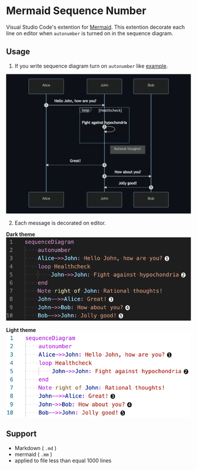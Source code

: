 # Mermaid Sequence Number

Visual Studio Code's extention for [Mermaid](https://github.com/mermaid-js/mermaid).
This extention decorate each line on editor when `autonumber` is turned on in the sequence diagram.

## Usage

1. If you write sequence diagram turn on `autonumber` like [example](https://mermaid-js.github.io/mermaid/#/sequenceDiagram?id=sequencenumbers).

![sequence diagram preview](./docs/sequence_diagram_preview.png)

2. Each message is decorated on editor.

**Dark theme**
![sequence number sample for dark theme](./docs/sequence_number_sample_dark.png)

**Light theme**
![sequence number sample for light theme](./docs/sequence_number_sample_light.png)

## Support

- Markdown ( `.md` )
- mermaid ( `.mm` )
- applied to file less than equal 1000 lines
